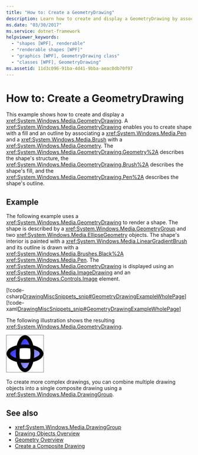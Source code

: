 ```yaml
---
title: "How to: Create a GeometryDrawing"
description: Learn how to create and display a GeometryDrawing by associating a Pen and a Brush with a Geometry to create a shape with a fill and an outline.
ms.date: "03/30/2017"
ms.service: dotnet-framework
helpviewer_keywords:
  - "shapes [WPF], renderable"
  - "renderable shapes [WPF]"
  - "graphics [WPF], GeometryDrawing class"
  - "classes [WPF], GeometryDrawing"
ms.assetid: 11d3c096-91ba-4d41-9bba-aeac0db70f97
---
```

# How to: Create a GeometryDrawing

This example shows how to create and display a <xref:System.Windows.Media.GeometryDrawing>. A <xref:System.Windows.Media.GeometryDrawing> enables you to create shape with a fill and an outline by associating a <xref:System.Windows.Media.Pen> and a <xref:System.Windows.Media.Brush> with a <xref:System.Windows.Media.Geometry>. The <xref:System.Windows.Media.GeometryDrawing.Geometry%2A> describes the shape's structure, the <xref:System.Windows.Media.GeometryDrawing.Brush%2A> describes the shape's fill, and the <xref:System.Windows.Media.GeometryDrawing.Pen%2A> describes the shape's outline.

## Example

The following example uses a <xref:System.Windows.Media.GeometryDrawing> to render a shape. The shape is described by a <xref:System.Windows.Media.GeometryGroup> and two <xref:System.Windows.Media.EllipseGeometry> objects. The shape's interior is painted with a <xref:System.Windows.Media.LinearGradientBrush> and its outline is drawn with a <xref:System.Windows.Media.Brushes.Black%2A> <xref:System.Windows.Media.Pen>. The <xref:System.Windows.Media.GeometryDrawing> is displayed using an <xref:System.Windows.Media.ImageDrawing> and an <xref:System.Windows.Controls.Image> element.

[!code-csharp[DrawingMiscSnippets_snip#GeometryDrawingExampleWholePage](~/samples/snippets/csharp/VS_Snippets_Wpf/DrawingMiscSnippets_snip/CSharp/GeometryDrawingExample.cs#geometrydrawingexamplewholepage)]
[!code-xaml[DrawingMiscSnippets_snip#GeometryDrawingExampleWholePage](~/samples/snippets/xaml/VS_Snippets_Wpf/DrawingMiscSnippets_snip/XAML/GeometryDrawingExample.xaml#geometrydrawingexamplewholepage)]

The following illustration shows the resulting <xref:System.Windows.Media.GeometryDrawing>.

![A GeometryDrawing of two ellipses](./media/graphicsmm-geodraw.jpg "graphicsmm_geodraw")

To create more complex drawings, you can combine multiple drawing objects into a single composite drawing using a <xref:System.Windows.Media.DrawingGroup>.

## See also

- <xref:System.Windows.Media.DrawingGroup>
- [Drawing Objects Overview](drawing-objects-overview.md)
- [Geometry Overview](geometry-overview.md)
- [Create a Composite Drawing](how-to-create-a-composite-drawing.md)
